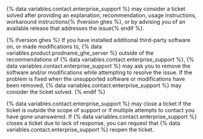 {% data variables.contact.enterprise_support %} may consider a ticket solved after providing an explanation, recommendation, usage instructions, workaround instructions{% ifversion ghes %}, or by advising you of an available release that addresses the issue{% endif %}.

{% ifversion ghes %}
If you have installed additional third-party software on, or made modifications to, {% data variables.product.prodname_ghe_server %} outside of the recommendations of {% data variables.contact.enterprise_support %}, {% data variables.contact.enterprise_support %} may ask you to remove the software and/or modifications while attempting to resolve the issue. If the problem is fixed when the unsupported software or modifications have been removed, {% data variables.contact.enterprise_support %} may consider the ticket solved.
{% endif %}

{% data variables.contact.enterprise_support %} may close a ticket if the ticket is outside the scope of support or if multiple attempts to contact you have gone unanswered. If {% data variables.contact.enterprise_support %} closes a ticket due to lack of response, you can request that {% data variables.contact.enterprise_support %} reopen the ticket.
